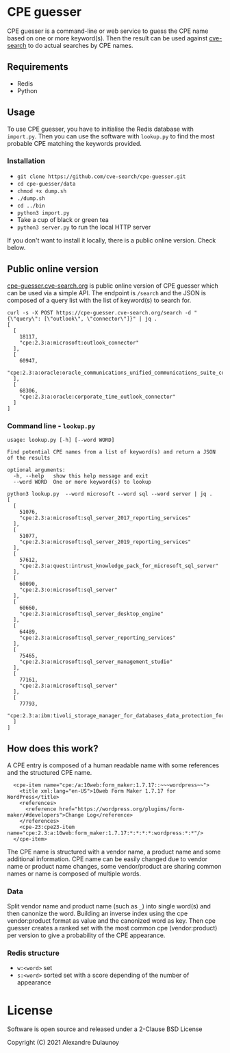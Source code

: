 # CPE guesser

CPE guesser is a command-line or web service to guess the CPE name based on one or more keyword(s).  Then the result can
be used against [cve-search](https://github.com/cve-search/cve-search) to do actual searches by CPE names.

## Requirements

- Redis
- Python

## Usage

To use CPE guesser, you have to initialise the Redis database with `import.py`. Then you can use
the software with `lookup.py` to find the most probable CPE matching the keywords provided.

### Installation

- `git clone https://github.com/cve-search/cpe-guesser.git`
- `cd cpe-guesser/data`
- `chmod +x dump.sh`
- `./dump.sh`
- `cd ../bin`
- `python3 import.py`
- Take a cup of black or green tea
- `python3 server.py` to run the local HTTP server

If you don't want to install it locally, there is a public online version. Check below. 

## Public online version

[cpe-guesser.cve-search.org](https://cpe-guesser.cve-search.org) is public online version of CPE guesser which can be used via
a simple API. The endpoint is `/search` and the JSON is composed of a query list with the list of keyword(s) to search for.


~~~~
curl -s -X POST https://cpe-guesser.cve-search.org/search -d "{\"query\": [\"outlook\", \"connector\"]}" | jq .
[
  [
    18117,
    "cpe:2.3:a:microsoft:outlook_connector"
  ],
  [
    60947,
    "cpe:2.3:a:oracle:oracle_communications_unified_communications_suite_connector_for_microsoft_outlook"
  ],
  [
    68306,
    "cpe:2.3:a:oracle:corporate_time_outlook_connector"
  ]
]
~~~~

### Command line - `lookup.py`

~~~~
usage: lookup.py [-h] [--word WORD]

Find potential CPE names from a list of keyword(s) and return a JSON of the results

optional arguments:
  -h, --help   show this help message and exit
  --word WORD  One or more keyword(s) to lookup
~~~~


~~~~
python3 lookup.py  --word microsoft --word sql --word server | jq .
[
  [
    51076,
    "cpe:2.3:a:microsoft:sql_server_2017_reporting_services"
  ],
  [
    51077,
    "cpe:2.3:a:microsoft:sql_server_2019_reporting_services"
  ],
  [
    57612,
    "cpe:2.3:a:quest:intrust_knowledge_pack_for_microsoft_sql_server"
  ],
  [
    60090,
    "cpe:2.3:o:microsoft:sql_server"
  ],
  [
    60660,
    "cpe:2.3:a:microsoft:sql_server_desktop_engine"
  ],
  [
    64489,
    "cpe:2.3:a:microsoft:sql_server_reporting_services"
  ],
  [
    75465,
    "cpe:2.3:a:microsoft:sql_server_management_studio"
  ],
  [
    77161,
    "cpe:2.3:a:microsoft:sql_server"
  ],
  [
    77793,
    "cpe:2.3:a:ibm:tivoli_storage_manager_for_databases_data_protection_for_microsoft_sql_server"
  ]
]
~~~~

## How does this work?

A CPE entry is composed of a human readable name with some references and the structured CPE name.

~~~
  <cpe-item name="cpe:/a:10web:form_maker:1.7.17::~~~wordpress~~">
    <title xml:lang="en-US">10web Form Maker 1.7.17 for WordPress</title>
    <references>
      <reference href="https://wordpress.org/plugins/form-maker/#developers">Change Log</reference>
    </references>
    <cpe-23:cpe23-item name="cpe:2.3:a:10web:form_maker:1.7.17:*:*:*:*:wordpress:*:*"/>
  </cpe-item>
~~~

The CPE name is structured with a vendor name, a product name and some additional information.
CPE name can be easily changed due to vendor name or product name changes, some vendor/product are
sharing common names or name is composed of multiple words.


### Data

Split vendor name and product name (such as `_`) into single word(s) and then canonize the word. Building an inverse index using
the cpe vendor:product format as value and the canonized word as key.  Then cpe guesser creates a ranked set with the most common 
cpe (vendor:product)  per version to give a probability of the CPE appearance.

### Redis structure

- `w:<word>` set
- `s:<word>` sorted set with a score depending of the number of appearance

# License

Software is open source and released under a 2-Clause BSD License

Copyright (C) 2021 Alexandre Dulaunoy
